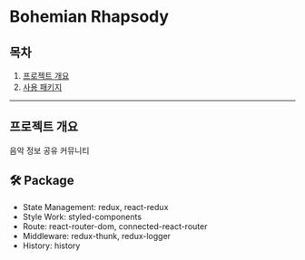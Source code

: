 # Bohemian Rhapsody

## 목차

1. [프로젝트 개요](#프로젝트-개요)
2. [사용 패키지](#-package)

***

## 프로젝트 개요

음악 정보 공유 커뮤니티

## 🛠 Package

- State Management: redux, react-redux
- Style Work: styled-components
- Route: react-router-dom, connected-react-router
- Middleware: redux-thunk, redux-logger
- History: history
